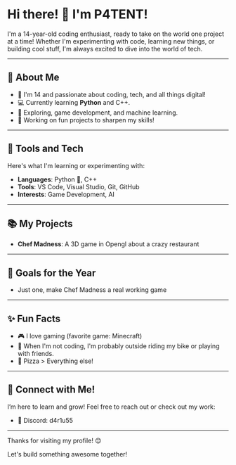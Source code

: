# Hi there! 👋 I'm P4TENT!

I'm a 14-year-old coding enthusiast, ready to take on the world one project at a time! Whether I'm experimenting with code, learning new things, or building cool stuff, I'm always excited to dive into the world of tech.

---

## 🌟 About Me

- 👦 I'm 14 and passionate about coding, tech, and all things digital!
- 💻 Currently learning **Python** and C++.
- 🌱 Exploring, game development, and machine learning.
- 🚀 Working on fun projects to sharpen my skills!

---

## 🔧 Tools and Tech

Here's what I'm learning or experimenting with:

- **Languages**: Python 🐍, C++
- **Tools**: VS Code, Visual Studio, Git, GitHub
- **Interests**: Game Development, AI

---

## 📚 My Projects

- **Chef Madness**: A 3D game in Opengl about a crazy restaurant 

---

## 🎯 Goals for the Year

- Just one, make Chef Madness a real working game 

---

## ✨ Fun Facts

- 🎮 I love gaming (favorite game: Minecraft)
- 🚴 When I'm not coding, I'm probably outside riding my bike or playing with friends.
- 🍕 Pizza > Everything else!

---

## 🤝 Connect with Me!

I’m here to learn and grow! Feel free to reach out or check out my work:
- 💬 Discord: d4r1u55

---

Thanks for visiting my profile! 😊

Let's build something awesome together!
